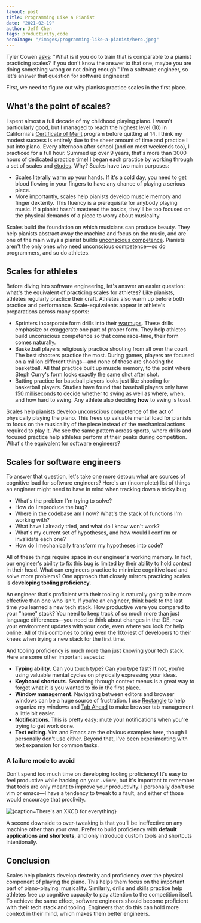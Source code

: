 ```yaml
---
layout: post
title: Programming Like a Pianist
date: "2021-02-19"
author: Jeff Chen
tags: productivity,code
heroImage: "/images/programming-like-a-pianist/hero.jpeg"
---
```


Tyler Cowen [asks](https://marginalrevolution.com/marginalrevolution/2019/07/learn-like-an-athlete-knowledge-workers-should-train.html): "What is it you do to train that is comparable to a pianist practicing scales? If you don't know the answer to that one, maybe you are doing something wrong or not doing enough." I'm a software engineer, so let's answer that question for software engineers!

First, we need to figure out why pianists practice scales in the first place.

<!-- excerpt -->

## What's the point of scales?

I spent almost a full decade of my childhood playing piano. I wasn't particularly good, but I managed to reach the highest level (10) in California's [Certificate of Merit](http://www.mtac.org/programs/performance/certificate-of-merit/) program before quitting at 14. I think my modest success is entirely due to the sheer amount of time and practice I put into piano.
Every afternoon after school (and on most weekends too), I practiced for a full hour. Summed up over 9 years, that's more than 3000 hours of dedicated practice time! I began each practice by working through a set of scales and [études](https://en.wikipedia.org/wiki/%C3%89tude). Why? Scales have two main purposes:

- Scales literally warm up your hands. If it's a cold day, you need to get blood flowing in your fingers to have any chance of playing a serious piece.
- More importantly, scales help pianists develop muscle memory and finger dexterity. This fluency is a prerequisite for anybody playing music. If a pianist hasn't mastered the basics, they'll be too focused on the physical demands of a piece to worry about musicality.

Scales build the foundation on which musicians can produce beauty. They help pianists abstract away the machine and focus on the music, and are one of the main ways a pianist builds [unconscious competence](https://en.wikipedia.org/wiki/Four_stages_of_competence). Pianists aren't the only ones who need unconscious competence—so do programmers, and so do athletes.

## Scales for athletes

Before diving into software engineering, let's answer an easier question: what's the equivalent of practicing scales for athletes? Like pianists, athletes regularly practice their craft. Athletes also warm up before both practice and performance. Scale-equivalents appear in athlete's preparations across many sports:

- Sprinters incorporate form drills into their [warmups](https://jeffchen.dev/posts/Warmups-For-Sprints/). These drills emphasize or exaggerate one part of proper form. They help athletes build unconscious competence so that come race-time, their form comes naturally.
- Basketball players religiously practice shooting from all over the court. The best shooters practice the most. During games, players are focused on a million different things—and none of those are shooting the basketball. All that practice built up muscle memory, to the point where Steph Curry's form looks exactly the same shot after shot.
- Batting practice for baseball players looks just like shooting for basketball players. Studies have found that baseball players only have [150 milliseconds](https://projects.seattletimes.com/2017/mariners-preview/science/) to decide whether to swing as well as where, when, and how hard to swing. Any athlete also deciding **how** to swing is toast.

Scales help pianists develop unconscious competence of the act of physically playing the piano. This frees up valuable mental load for pianists to focus on the musicality of the piece instead of the mechanical actions required to play it. We see the same pattern across sports, where drills and focused practice help athletes perform at their peaks during competition. What's the equivalent for software engineers?

## Scales for software engineers

To answer that question, let's take one more detour: what are sources of cognitive load for software engineers? Here's an (incomplete) list of things an engineer might need to have in mind when tracking down a tricky bug:

- What's the problem I'm trying to solve?
- How do I reproduce the bug?
- Where in the codebase am I now? What's the stack of functions I'm working with?
- What have I already tried, and what do I know won't work?
- What's my current set of hypotheses, and how would I confirm or invalidate each one?
- How do I mechanically transform my hypotheses into code?

All of these things require space in our engineer's working memory. In fact, our engineer's ability to fix this bug is limited by their ability to hold context in their head. What can engineers practice to minimize cognitive load and solve more problems? One approach that closely mirrors practicing scales is **developing tooling proficiency**.

An engineer that's proficient with their tooling is naturally going to be more effective than one who isn't. If you're an engineer, think back to the last time you learned a new tech stack. How productive were you compared to your "home" stack? You need to keep track of so much more than just language differences—you need to think about changes in the IDE, how your environment updates with your code, even where you look for help online. All of this combines to bring even the 10x-iest of developers to their knees when trying a new stack for the first time.

And tooling proficiency is much more than just knowing your tech stack. Here are some other important aspects:

- **Typing ability**. Can you touch type? Can you type fast? If not, you're using valuable mental cycles on physically expressing your ideas.
- **Keyboard shortcuts**. Searching through context menus is a great way to forget what it is you wanted to do in the first place.
- **Window management**. Navigating between editors and browser windows can be a huge source of frustration. I use [Rectangle](https://github.com/rxhanson/Rectangle) to help organize my windows and [Tab Ahead](https://github.com/janraasch/tab-ahead) to make browser tab management a little bit easier.
- **Notifications**. This is pretty easy: mute your notifications when you're trying to get work done.
- **Text editing**. Vim and Emacs are the obvious examples here, though I personally don't use either. Beyond that, I've been experimenting with text expansion for common tasks.

### A failure mode to avoid

Don't spend too much time on developing tooling proficiency! It's easy to feel productive while hacking on your `.vimrc`, but it's important to remember that tools are only meant to improve your productivity. I personally don't use vim or emacs—I have a tendency to tweak to a fault, and either of those would encourage that proclivity.

![{caption=There's an XKCD for everything}](https://imgs.xkcd.com/comics/automation.png)

A second downside to over-tweaking is that you'll be ineffective on any machine other than your own. Prefer to build proficiency with **default applications and shortcuts**, and only introduce custom tools and shortcuts intentionally.

## Conclusion

Scales help pianists develop dexterity and proficiency over the physical component of playing the piano. This helps them focus on the important part of piano-playing: musicality. Similarly, drills and skills practice help athletes free up cognitive capacity to pay attention to the competition itself. To achieve the same effect, software engineers should become proficient with their tech stack and tooling. Engineers that do this can hold more context in their mind, which makes them better engineers.
